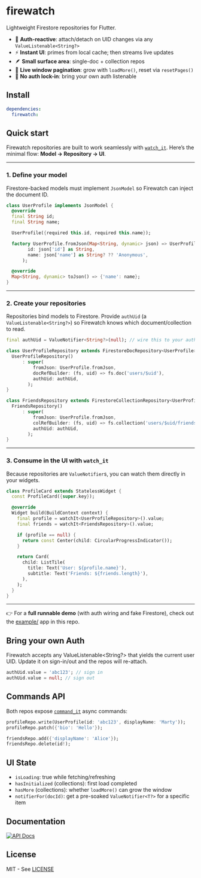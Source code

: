 # firewatch

Lightweight Firestore repositories for Flutter.

- 🔁 **Auth-reactive**: attach/detach on UID changes via any `ValueListenable<String?>`
- ⚡ **Instant UI**: primes from local cache; then streams live updates
- 🪶 **Small surface area**: single-doc + collection repos
- 📜 **Live window pagination**: grow with `loadMore()`, reset via `resetPages()`
- 🧩 **No auth lock-in**: bring your own auth listenable

## Install

```yaml
dependencies:
  firewatch:
```

## Quick start

Firewatch repositories are built to work seamlessly with [`watch_it`](https://pub.dev/packages/watch_it).
Here’s the minimal flow: **Model → Repository → UI**.

---

### 1. Define your model

Firestore-backed models must implement `JsonModel` so Firewatch can inject the
document ID.

```dart
class UserProfile implements JsonModel {
  @override
  final String id;
  final String name;

  UserProfile({required this.id, required this.name});

  factory UserProfile.fromJson(Map<String, dynamic> json) => UserProfile(
        id: json['id'] as String,
        name: json['name'] as String? ?? 'Anonymous',
      );

  @override
  Map<String, dynamic> toJson() => {'name': name};
}
```

---

### 2. Create your repositories

Repositories bind models to Firestore. Provide `authUid`
(a `ValueListenable<String?>`) so Firewatch knows which document/collection to
read.

```dart
final authUid = ValueNotifier<String?>(null); // wire this to your auth layer

class UserProfileRepository extends FirestoreDocRepository<UserProfile> {
  UserProfileRepository()
      : super(
          fromJson: UserProfile.fromJson,
          docRefBuilder: (fs, uid) => fs.doc('users/$uid'),
          authUid: authUid,
        );
}

class FriendsRepository extends FirestoreCollectionRepository<UserProfile> {
  FriendsRepository()
      : super(
          fromJson: UserProfile.fromJson,
          colRefBuilder: (fs, uid) => fs.collection('users/$uid/friends'),
          authUid: authUid,
        );
}
```

---

### 3. Consume in the UI with `watch_it`

Because repositories are `ValueNotifier`s, you can watch them directly in your widgets.

```dart
class ProfileCard extends StatelessWidget {
  const ProfileCard({super.key});

  @override
  Widget build(BuildContext context) {
    final profile = watchIt<UserProfileRepository>().value;
    final friends = watchIt<FriendsRepository>().value;

    if (profile == null) {
      return const Center(child: CircularProgressIndicator());
    }

    return Card(
      child: ListTile(
        title: Text('User: ${profile.name}'),
        subtitle: Text('Friends: ${friends.length}'),
      ),
    );
  }
}
```

---

👉 For a **full runnable demo** (with auth wiring and fake Firestore), check
out the [example/](example/) app in this repo.

## Bring your own Auth

Firewatch accepts any ValueListenable<String?> that yields the current user UID.
Update it on sign-in/out and the repos will re-attach.

```dart
authUid.value = 'abc123'; // sign in
authUid.value = null; // sign out
```

## Commands API

Both repos expose [`command_it`](https://pub.dev/packages/command_it) async
commands:

```dart
profileRepo.write(UserProfile(id: 'abc123', displayName: 'Marty'));
profileRepo.patch({'bio': 'Hello'});

friendsRepo.add({'displayName': 'Alice'});
friendsRepo.delete(id!);
```

## UI State

- `isLoading`: true while fetching/refreshing
- `hasInitialized` (collections): first load completed
- `hasMore` (collections): whether `loadMore()` can grow the window
- `notifierFor(docId)`: get a pre-soaked `ValueNotifier<T?>` for a specific item

## Documentation

[![API Docs](https://img.shields.io/badge/docs-api-blue)](https://ratio-et-ars.github.io/firewatch/)

## License

MIT - See [LICENSE](LICENSE)
